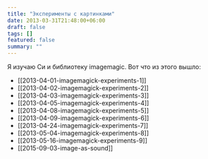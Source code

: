 ```yaml
---
title: "Эксперименты с картинками"
date: 2013-03-31T21:48:00+06:00
draft: false
tags: []
featured: false
summary: ""
---
```


Я изучаю Си и библиотеку imagemagic. Вот что из этого вышло:

- [[2013-04-01-imagemagick-experiments-1]]
- [[2013-04-02-imagemagick-experiments-2]]
- [[2013-04-03-imagemagick-experiments-3]]
- [[2013-04-05-imagemagick-experiments-4]]
- [[2013-04-08-imagemagick-experiments-5]]
- [[2013-04-09-imagemagick-experiments-6]]
- [[2013-04-24-imagemagick-experiments-7]]
- [[2013-05-04-imagemagick-experiments-8]]
- [[2013-05-16-imagemagick-experiments-9]]
- [[2015-09-03-image-as-sound]]